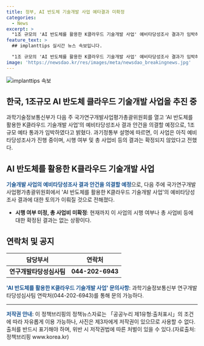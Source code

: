 ```yaml
---
title: 정부, AI 반도체 기술개발 사업 예타결과 미확정
categories:
  - News
excerpt: >
  "1조 규모의 'AI 반도체를 활용한 K클라우드 기술개발 사업' 예비타당성조사 결과가 임박하다. 과학기술정보통신부는 다음 주 국가연구개발사업평가총괄위원회를 열어 해당 안건을 의결할 예정이다. 사업의 시행/미시행 여부 및 총사업비 등은 아직 확정되지 않았다. 자세한 내용은 과기정통부 연구개발타당성심사팀(044-202-6943)에 문의하면 된다."
feature_text: >
  ## implanttips 실시간 뉴스 속보입니다.

  "1조 규모의 'AI 반도체를 활용한 K클라우드 기술개발 사업' 예비타당성조사 결과가 임박하다. 과학기술정보통신부는 다음 주 국가연구개발사업평가총괄위원회를 열어 해당 안건을 의결할 예정이다. 사업의 시행/미시행 여부 및 총사업비 등은 아직 확정되지 않았다. 자세한 내용은 과기정통부 연구개발타당성심사팀(044-202-6943)에 문의하면 된다."
image: 'https://newsdao.kr/res/images/meta/newsdao_breakingnews.jpg'
---
```


<p><img src="https://newsdao.kr/res/images/meta/newsdao_breakingnews.jpg" alt="implanttips 속보" /></p>

<h2 data-ke-size="size26">한국, 1조규모 AI 반도체 클라우드 기술개발 사업을 추진 중</h2>

<p data-ke-size="size16">과학기술정보통신부가 다음 주 국가연구개발사업평가총괄위원회를 열고 ‘AI 반도체를 활용한 K클라우드 기술개발 사업’의 예비타당성조사 결과 안건을 의결할 예정으로, 1조 규모 예타 통과가 임박하였다고 밝혔다. 과기정통부 설명에 따르면, 이 사업은 아직 예비타당성조사가 진행 중이며, 시행 여부 및 총 사업비 등의 결과는 확정되지 않았다고 전했다.</p>

<h2 data-ke-size="size26">AI 반도체를 활용한 K클라우드 기술개발 사업</h2>

<p data-ke-size="size16"><b><span style="color: #1a5490;">기술개발 사업의 예비타당성조사 결과 안건을 의결할 예정</span></b>으로, 다음 주에 국가연구개발사업평가총괄위원회에서 'AI 반도체를 활용한 K클라우드 기술개발 사업'의 예비타당성조사 결과에 대한 토의가 이뤄질 것으로 전해졌다.</p>

<ul>
<li><b>시행 여부 미정, 총 사업비 미확정</b>: 현재까지 이 사업의 시행 여부나 총 사업비 등에 대한 확정된 결과는 없는 상황이다.</li>
</ul>

<h2 data-ke-size="size26">연락처 및 공지</h2>

<table>
<thead>
<tr>
<th scope="col">담당부서</th>
<th scope="col">연락처</th>
</tr>
</thead>
<tbody>
<tr>
<td style="text-align: center; height: 17px;"><b>연구개발타당성심사팀</b></td>
<td style="text-align: center; height: 17px;"><b>044-202-6943</b></td>
</tr>
</tbody>
</table>

<p data-ke-size="size16"><b><span style="color: #1a5490;">'AI 반도체를 활용한 K클라우드 기술개발 사업' 문의사항</span></b>: 과학기술정보통신부 연구개발타당성심사팀 연락처(044-202-6943)를 통해 문의 가능하다.</p>

<hr>

<p data-ke-size="size16"><b><span style="color: #1a5490;">저작권 안내</span></b>: 이 정책브리핑의 정책뉴스자료는 「공공누리 제1유형:출처표시」의 조건에 따라 자유롭게 이용 가능하나, 사진은 제3자에게 저작권이 있으므로 사용할 수 없다. 출처를 반드시 표기해야 하며, 위반 시 저작권법에 따른 처벌이 있을 수 있다.(자료출처: 정책브리핑 www.korea.kr)</p>

